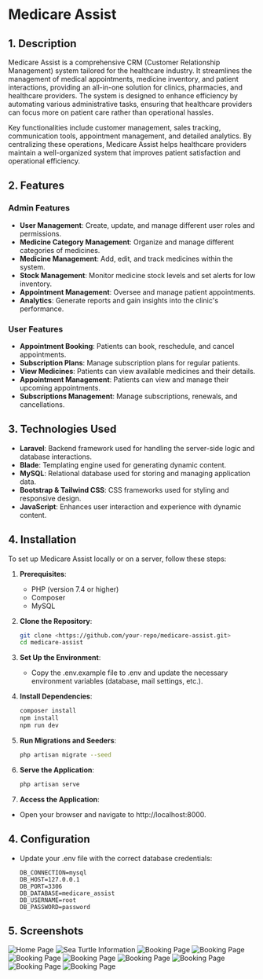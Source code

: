 # Medicare Assist

## 1. Description

Medicare Assist is a comprehensive CRM (Customer Relationship Management) system tailored for the healthcare industry. It streamlines the management of medical appointments, medicine inventory, and patient interactions, providing an all-in-one solution for clinics, pharmacies, and healthcare providers. The system is designed to enhance efficiency by automating various administrative tasks, ensuring that healthcare providers can focus more on patient care rather than operational hassles.

Key functionalities include customer management, sales tracking, communication tools, appointment management, and detailed analytics. By centralizing these operations, Medicare Assist helps healthcare providers maintain a well-organized system that improves patient satisfaction and operational efficiency.

## 2. Features

### **Admin Features**
- **User Management**: Create, update, and manage different user roles and permissions.
- **Medicine Category Management**: Organize and manage different categories of medicines.
- **Medicine Management**: Add, edit, and track medicines within the system.
- **Stock Management**: Monitor medicine stock levels and set alerts for low inventory.
- **Appointment Management**: Oversee and manage patient appointments.
- **Analytics**: Generate reports and gain insights into the clinic's performance.

### **User Features**
- **Appointment Booking**: Patients can book, reschedule, and cancel appointments.
- **Subscription Plans**: Manage subscription plans for regular patients.
- **View Medicines**: Patients can view available medicines and their details.
- **Appointment Management**: Patients can view and manage their upcoming appointments.
- **Subscriptions Management**: Manage subscriptions, renewals, and cancellations.

## 3. Technologies Used

- **Laravel**: Backend framework used for handling the server-side logic and database interactions.
- **Blade**: Templating engine used for generating dynamic content.
- **MySQL**: Relational database used for storing and managing application data.
- **Bootstrap & Tailwind CSS**: CSS frameworks used for styling and responsive design.
- **JavaScript**: Enhances user interaction and experience with dynamic content.

## 4. Installation

To set up Medicare Assist locally or on a server, follow these steps:

1. **Prerequisites**:
   - PHP (version 7.4 or higher)
   - Composer
   - MySQL

2. **Clone the Repository**:
   ```bash
   git clone <https://github.com/your-repo/medicare-assist.git>
   cd medicare-assist
   
3. **Set Up the Environment**:
   - Copy the .env.example file to .env and update the necessary environment variables (database, mail settings, etc.).
4. **Install Dependencies**:
    ```bash
    composer install
    npm install
    npm run dev
5. **Run Migrations and Seeders**:
   ```bash
   php artisan migrate --seed
6. **Serve the Application**:
   ```bash
   php artisan serve
7. **Access the Application**:
- Open your browser and navigate to http://localhost:8000.

## 4. Configuration
- Update your .env file with the correct database credentials:

    ```dotenv
    DB_CONNECTION=mysql
    DB_HOST=127.0.0.1
    DB_PORT=3306
    DB_DATABASE=medicare_assist
    DB_USERNAME=root
    DB_PASSWORD=password

## 5. Screenshots
![Home Page](public/screenshots/home.jpeg)
![Sea Turtle Information](public/screenshots/about.jpeg)
![Booking Page](public/screenshots/services.jpeg)
![Booking Page](public/screenshots/pricing.jpeg)
![Booking Page](public/screenshots/pharmacy.jpeg)
![Booking Page](public/screenshots/product-details.jpeg)
![Booking Page](public/screenshots/category.jpeg)
![Booking Page](public/screenshots/booking.jpeg)
![Booking Page](public/screenshots/register.jpeg)
![Booking Page](public/screenshots/login.jpeg)

